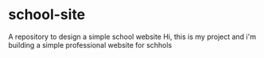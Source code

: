 # school-site
A repository to design a simple school website
Hi, this is my project and i'm building a simple professional website for schhols
